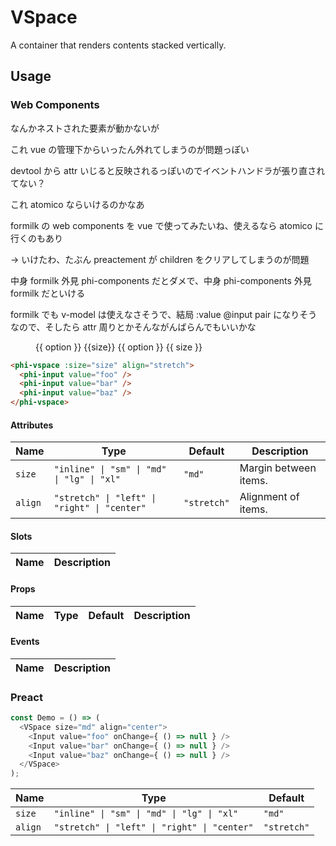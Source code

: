 # VSpace

A container that renders contents stacked vertically.

## Usage

<script setup>
// import "https://esm.sh/formilk";
import { ref } from "vue";
import "./demo.tsx";
const sizes = ["inline", "sm", "md", "lg", "xl"];
const size = ref("md");
const align = ref("stretch");
</script>

### Web Components

なんかネストされた要素が動かないが

これ vue の管理下からいったん外れてしまうのが問題っぽい

devtool から attr いじると反映されるっぽいのでイベントハンドラが張り直されてない？

これ atomico ならいけるのかなあ

formilk の web components を vue で使ってみたいね、使えるなら atomico に行くのもあり

→ いけたわ、たぶん preactement が children をクリアしてしまうのが問題

中身 formilk 外見 phi-components だとダメで、中身 phi-components 外見 formilk だといける

formilk でも v-model は使えなさそうで、結局 :value @input pair になりそうなので、そしたら attr 周りとかそんながんばらんでもいいかな

<figure>
<fm-tabs>
<fm-label v-for="option in sizes">
  <span>{{ option }}</span>
  <fm-input-checkbox :checked="option === size" @input="size = option"/>
</fm-label>
{{size}}
</fm-tabs>

  <phi-vspace size="md" align="stretch">
    <phi-input value="foo" />
    <phi-input value="bar" />
    <phi-input value="baz" />
      <phi-checkbox
          v-for="option in sizes"
          :checked="size"
          :value="option"
          @input="size = $event.target.checked">
        {{ option }}
      </phi-checkbox>
      {{ size }}
  </phi-vspace>
</figure>

```html
<phi-vspace :size="size" align="stretch">
  <phi-input value="foo" />
  <phi-input value="bar" />
  <phi-input value="baz" />
</phi-vspace>
```

#### Attributes

| Name    | Type                                         | Default     | Description           |
|---------|----------------------------------------------|-------------|-----------------------|
| `size`  | `"inline" \| "sm" \| "md" \| "lg" \| "xl"`   | `"md"`      | Margin between items. |
| `align` | `"stretch" \| "left" \| "right" \| "center"` | `"stretch"` | Alignment of items.   |

#### Slots

| Name | Description |
|------|-------------|

#### Props

| Name | Type | Default | Description |
|------|------|---------|-------------|

#### Events

| Name | Description |
|------|-------------|

### Preact

<figure>
  <phi-vspace-demo />
</figure>

```js
const Demo = () => (
  <VSpace size="md" align="center">
    <Input value="foo" onChange={ () => null } />
    <Input value="bar" onChange={ () => null } />
    <Input value="baz" onChange={ () => null } />
  </VSpace>
);
```

| Name    | Type                                         | Default     |
|---------|----------------------------------------------|-------------|
| `size`  | `"inline" \| "sm" \| "md" \| "lg" \| "xl"`   | `"md"`      |
| `align` | `"stretch" \| "left" \| "right" \| "center"` | `"stretch"` |
